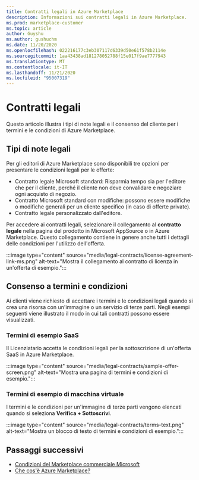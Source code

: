 ```yaml
---
title: Contratti legali in Azure Marketplace
description: Informazioni sui contratti legali in Azure Marketplace.
ms.prod: marketplace-customer
ms.topic: article
author: Guyshu
ms.author: gushuchm
ms.date: 11/20/2020
ms.openlocfilehash: 022216177c3eb307117d6339d50e61f578b2114e
ms.sourcegitcommit: 1aa43438ad181278052788f15e017f9ae7777943
ms.translationtype: MT
ms.contentlocale: it-IT
ms.lasthandoff: 11/21/2020
ms.locfileid: "95007319"
---
```

# <a name="legal-contracts"></a>Contratti legali

Questo articolo illustra i tipi di note legali e il consenso del cliente per i termini e le condizioni di Azure Marketplace.

## <a name="types-of-legal-terms"></a>Tipi di note legali

Per gli editori di Azure Marketplace sono disponibili tre opzioni per presentare le condizioni legali per le offerte:

- Contratto legale Microsoft standard: Risparmia tempo sia per l'editore che per il cliente, perché il cliente non deve convalidare e negoziare ogni acquisto di negozio.
- Contratto Microsoft standard con modifiche: possono essere modifiche o modifiche generali per un cliente specifico (in caso di offerte private).
- Contratto legale personalizzato dall'editore.

Per accedere ai contratti legali, selezionare il collegamento al **contratto legale** nella pagina del prodotto in Microsoft AppSource o in Azure Marketplace. Questo collegamento contiene in genere anche tutti i dettagli delle condizioni per l'utilizzo dell'offerta.

:::image type="content" source="media/legal-contracts/license-agreement-link-ms.png" alt-text="Mostra il collegamento al contratto di licenza in un'offerta di esempio.":::

## <a name="consenting-to-terms-and-conditions"></a>Consenso a termini e condizioni

Ai clienti viene richiesto di accettare i termini e le condizioni legali quando si crea una risorsa con un'immagine o un servizio di terze parti. Negli esempi seguenti viene illustrato il modo in cui tali contratti possono essere visualizzati.

### <a name="saas-example-terms"></a>Termini di esempio SaaS

Il Licenziatario accetta le condizioni legali per la sottoscrizione di un'offerta SaaS in Azure Marketplace.

:::image type="content" source="media/legal-contracts/sample-offer-screen.png" alt-text="Mostra una pagina di termini e condizioni di esempio.":::

### <a name="virtual-machine-example-terms"></a>Termini di esempio di macchina virtuale

I termini e le condizioni per un'immagine di terze parti vengono elencati quando si seleziona **Verifica + Sottoscrivi**.

:::image type="content" source="media/legal-contracts/terms-text.png" alt-text="Mostra un blocco di testo di termini e condizioni di esempio.":::

## <a name="next-steps"></a>Passaggi successivi

- [Condizioni del Marketplace commerciale Microsoft](https://azure.microsoft.com/support/legal/marketplace-terms/)
- [Che cos'è Azure Marketplace?](azure-marketplace-overview.md) 
